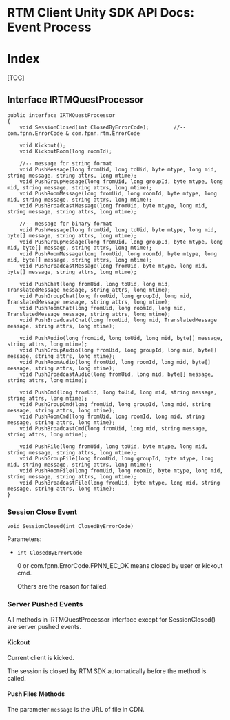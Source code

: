 # RTM Client Unity SDK API Docs: Event Process

# Index

[TOC]

## Interface IRTMQuestProcessor

    public interface IRTMQuestProcessor
    {
        void SessionClosed(int ClosedByErrorCode);        //-- com.fpnn.ErrorCode & com.fpnn.rtm.ErrorCode

        void Kickout();
        void KickoutRoom(long roomId);

        //-- message for string format
        void PushMessage(long fromUid, long toUid, byte mtype, long mid, string message, string attrs, long mtime);
        void PushGroupMessage(long fromUid, long groupId, byte mtype, long mid, string message, string attrs, long mtime);
        void PushRoomMessage(long fromUid, long roomId, byte mtype, long mid, string message, string attrs, long mtime);
        void PushBroadcastMessage(long fromUid, byte mtype, long mid, string message, string attrs, long mtime);

        //-- message for binary format
        void PushMessage(long fromUid, long toUid, byte mtype, long mid, byte[] message, string attrs, long mtime);
        void PushGroupMessage(long fromUid, long groupId, byte mtype, long mid, byte[] message, string attrs, long mtime);
        void PushRoomMessage(long fromUid, long roomId, byte mtype, long mid, byte[] message, string attrs, long mtime);
        void PushBroadcastMessage(long fromUid, byte mtype, long mid, byte[] message, string attrs, long mtime);

        void PushChat(long fromUid, long toUid, long mid, TranslatedMessage message, string attrs, long mtime);
        void PushGroupChat(long fromUid, long groupId, long mid, TranslatedMessage message, string attrs, long mtime);
        void PushRoomChat(long fromUid, long roomId, long mid, TranslatedMessage message, string attrs, long mtime);
        void PushBroadcastChat(long fromUid, long mid, TranslatedMessage message, string attrs, long mtime);

        void PushAudio(long fromUid, long toUid, long mid, byte[] message, string attrs, long mtime);
        void PushGroupAudio(long fromUid, long groupId, long mid, byte[] message, string attrs, long mtime);
        void PushRoomAudio(long fromUid, long roomId, long mid, byte[] message, string attrs, long mtime);
        void PushBroadcastAudio(long fromUid, long mid, byte[] message, string attrs, long mtime);

        void PushCmd(long fromUid, long toUid, long mid, string message, string attrs, long mtime);
        void PushGroupCmd(long fromUid, long groupId, long mid, string message, string attrs, long mtime);
        void PushRoomCmd(long fromUid, long roomId, long mid, string message, string attrs, long mtime);
        void PushBroadcastCmd(long fromUid, long mid, string message, string attrs, long mtime);

        void PushFile(long fromUid, long toUid, byte mtype, long mid, string message, string attrs, long mtime);
        void PushGroupFile(long fromUid, long groupId, byte mtype, long mid, string message, string attrs, long mtime);
        void PushRoomFile(long fromUid, long roomId, byte mtype, long mid, string message, string attrs, long mtime);
        void PushBroadcastFile(long fromUid, byte mtype, long mid, string message, string attrs, long mtime);
    }

### Session Close Event

	void SessionClosed(int ClosedByErrorCode)

Parameters:

+ `int ClosedByErrorCode`

	0 or com.fpnn.ErrorCode.FPNN_EC_OK means closed by user or kickout cmd.

	Others are the reason for failed.

### Server Pushed Events

All methods in IRTMQuestProcessor interface except for SessionClosed() are server pushed events.

#### Kickout

Current client is kicked.

The session is closed by RTM SDK automatically before the method is called.

#### Push Files Methods

The parameter `message` is the URL of file in CDN.